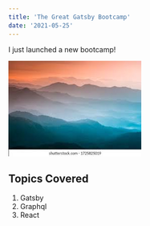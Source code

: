 ```yaml
---
title: 'The Great Gatsby Bootcamp'
date: '2021-05-25'
---
```


I just launched a new bootcamp!

![Sky](./download.jpg)

## Topics Covered

1. Gatsby
2. Graphql
3. React
